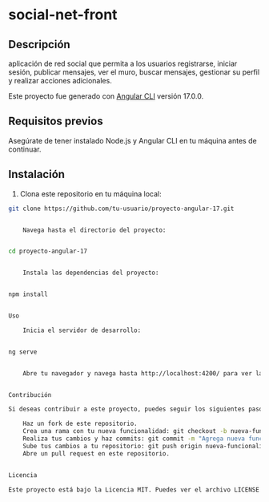 # social-net-front


## Descripción


aplicación de red social que permita a los usuarios registrarse, iniciar sesión, publicar mensajes, ver el muro, buscar mensajes, gestionar su perfil y realizar acciones adicionales.

Este proyecto fue generado con [Angular CLI](https://github.com/angular/angular-cli) versión 17.0.0.


## Requisitos previos

Asegúrate de tener instalado Node.js y Angular CLI en tu máquina antes de continuar.

## Instalación

1. Clona este repositorio en tu máquina local:

```bash
git clone https://github.com/tu-usuario/proyecto-angular-17.git


    Navega hasta el directorio del proyecto:


cd proyecto-angular-17


    Instala las dependencias del proyecto:


npm install


Uso

    Inicia el servidor de desarrollo:


ng serve


    Abre tu navegador y navega hasta http://localhost:4200/ para ver la aplicación en funcionamiento.


Contribución

Si deseas contribuir a este proyecto, puedes seguir los siguientes pasos:

    Haz un fork de este repositorio.
    Crea una rama con tu nueva funcionalidad: git checkout -b nueva-funcionalidad.
    Realiza tus cambios y haz commits: git commit -m "Agrega nueva funcionalidad".
    Sube tus cambios a tu repositorio: git push origin nueva-funcionalidad.
    Abre un pull request en este repositorio.


Licencia

Este proyecto está bajo la Licencia MIT. Puedes ver el archivo LICENSE para más detalles.
